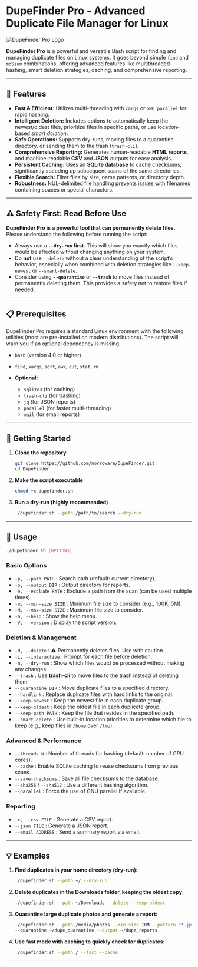 # DupeFinder Pro - Advanced Duplicate File Manager for Linux

![DupeFinder Pro Logo](https://raw.github.com/morroware/DupeFinder/logo.png)

**DupeFinder Pro** is a powerful and versatile Bash script for finding and managing duplicate files on Linux systems.
It goes beyond simple `find` and `md5sum` combinations, offering advanced features like multithreaded hashing, smart deletion strategies, caching, and comprehensive reporting.

---

## 🚀 Features

* **Fast & Efficient:** Utilizes multi-threading with `xargs` or `GNU parallel` for rapid hashing.
* **Intelligent Deletion:** Includes options to automatically keep the newest/oldest files, prioritize files in specific paths, or use location-based *smart deletion*.
* **Safe Operations:** Supports dry-runs, moving files to a quarantine directory, or sending them to the trash (`trash-cli`).
* **Comprehensive Reporting:** Generates human-readable **HTML reports**, and machine-readable **CSV** and **JSON** outputs for easy analysis.
* **Persistent Caching:** Uses an **SQLite database** to cache checksums, significantly speeding up subsequent scans of the same directories.
* **Flexible Search:** Filter files by size, name patterns, or directory depth.
* **Robustness:** NUL-delimited file handling prevents issues with filenames containing spaces or special characters.

---

## ⚠️ Safety First: Read Before Use

**DupeFinder Pro is a powerful tool that can permanently delete files.**
Please understand the following before running the script:

* Always use a **`--dry-run` first**.
  This will show you exactly which files would be affected without changing anything on your system.
* Do **not** use `--delete` without a clear understanding of the script’s behavior, especially when combined with deletion strategies like `--keep-newest` or `--smart-delete`.
* Consider using **`--quarantine`** or **`--trash`** to move files instead of permanently deleting them.
  This provides a safety net to restore files if needed.

---

## 📋 Prerequisites

DupeFinder Pro requires a standard Linux environment with the following utilities (most are pre-installed on modern distributions).
The script will warn you if an optional dependency is missing.

* `bash` (version 4.0 or higher)
* `find`, `xargs`, `sort`, `awk`, `cut`, `stat`, `rm`
* **Optional:**

  * `sqlite3` (for caching)
  * `trash-cli` (for trashing)
  * `jq` (for JSON reports)
  * `parallel` (for faster multi-threading)
  * `mail` (for email reports)

---

## 🚀 Getting Started

1. **Clone the repository**

   ```bash
   git clone https://github.com/morroware/DupeFinder.git
   cd DupeFinder
   ```

2. **Make the script executable**

   ```bash
   chmod +x dupefinder.sh
   ```

3. **Run a dry-run (highly recommended)**

   ```bash
   ./dupefinder.sh --path /path/to/search --dry-run
   ```

---

## 📖 Usage

```bash
./dupefinder.sh [OPTIONS]
```

### Basic Options

* `-p, --path PATH` : Search path (default: current directory).
* `-o, --output DIR` : Output directory for reports.
* `-e, --exclude PATH` : Exclude a path from the scan (can be used multiple times).
* `-m, --min-size SIZE` : Minimum file size to consider (e.g., 100K, 5M).
* `-M, --max-size SIZE` : Maximum file size to consider.
* `-h, --help` : Show the help menu.
* `-V, --version` : Display the script version.

### Deletion & Management

* `-d, --delete` : ⚠️ Permanently deletes files. Use with caution.
* `-i, --interactive` : Prompt for each file before deletion.
* `-n, --dry-run` : Show which files would be processed without making any changes.
* `--trash` : Use **trash-cli** to move files to the trash instead of deleting them.
* `--quarantine DIR` : Move duplicate files to a specified directory.
* `--hardlink` : Replace duplicate files with hard links to the original.
* `--keep-newest` : Keep the newest file in each duplicate group.
* `--keep-oldest` : Keep the oldest file in each duplicate group.
* `--keep-path PATH` : Keep the file that resides in the specified path.
* `--smart-delete` : Use built-in location priorities to determine which file to keep
  (e.g., keep files in `/home` over `/tmp`).

### Advanced & Performance

* `--threads N` : Number of threads for hashing (default: number of CPU cores).
* `--cache` : Enable SQLite caching to reuse checksums from previous scans.
* `--save-checksums` : Save all file checksums to the database.
* `--sha256` / `--sha512` : Use a different hashing algorithm.
* `--parallel` : Force the use of GNU parallel if available.

### Reporting

* `-c, --csv FILE` : Generate a CSV report.
* `--json FILE` : Generate a JSON report.
* `--email ADDRESS` : Send a summary report via email.

---

## 💡 Examples

1. **Find duplicates in your home directory (dry-run):**

   ```bash
   ./dupefinder.sh --path ~/ --dry-run
   ```

2. **Delete duplicates in the Downloads folder, keeping the oldest copy:**

   ```bash
   ./dupefinder.sh --path ~/Downloads --delete --keep-oldest
   ```

3. **Quarantine large duplicate photos and generate a report:**

   ```bash
   ./dupefinder.sh --path /media/photos --min-size 10M --pattern "*.jpg" \
   --quarantine ~/dupe_quarantine --output ~/dupe_reports
   ```

4. **Use fast mode with caching to quickly check for duplicates:**

   ```bash
   ./dupefinder.sh --path / --fast --cache
   ```

---

